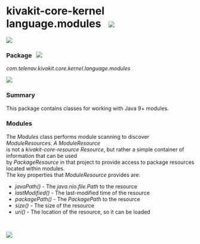 # kivakit-core-kernel language.modules &nbsp; ![](../../../documentation/images/stars-48.png)

![](../documentation/images/horizontal-line.png)

### Package &nbsp; ![](../../../documentation/images/box-32.png)

*com.telenav.kivakit.core.kernel.language.modules*

![](../documentation/images/horizontal-line.png)

### Summary

This package contains classes for working with Java 9+ modules.

### Modules

The *Modules* class performs module scanning to discover *ModuleResource*s. *A ModuleResource*  
is not a *kivakit-core-resource* *Resource*, but rather a simple container of information that can be used  
by *PackageResource* in that project to provide access to package resources located within modules.  
The key properties that *ModuleResource* provides are:

* *javaPath()* - The *java.nio.file.Path* to the resource
* *lastModified()* - The last-modified time of the resource
* *packagePath()* - The *PackagePath* to the resource
* *size()* - The size of the resource
* *uri()* - The location of the resource, so it can be loaded

<br/>

![](../documentation/images/horizontal-line.png)
